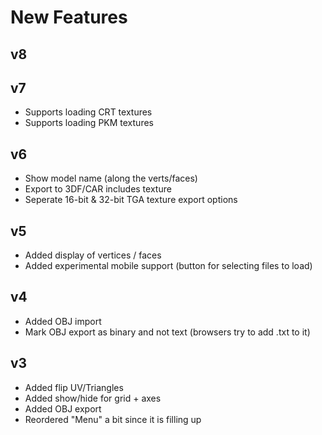 # New Features

## v8

## v7

* Supports loading CRT textures
* Supports loading PKM textures

## v6

* Show model name (along the verts/faces)
* Export to 3DF/CAR includes texture
* Seperate 16-bit & 32-bit TGA texture export options

## v5

* Added display of vertices / faces
* Added experimental mobile support (button for selecting files to load)

## v4

* Added OBJ import
* Mark OBJ export as binary and not text (browsers try to add .txt to it)

## v3

* Added flip UV/Triangles
* Added show/hide for grid + axes
* Added OBJ export
* Reordered "Menu" a bit since it is filling up
